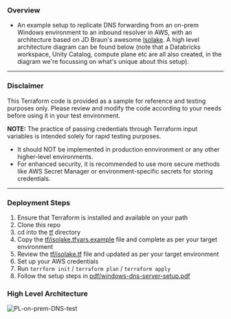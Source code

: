 ### Overview
- An example setup to replicate DNS forwarding from an on-prem Windows environment to an inbound resolver in AWS, with an architecture based on JD Braun's awesome [Isolake](https://github.com/JDBraun/isolake). A high level architecture diagram can be found below (note that a Databricks workspace, Unity Catalog, compute plane etc are all also created, in the diagram we're focussing on what's unique about this setup).

-----------
### Disclaimer
This Terraform code is provided as a sample for reference and testing purposes only. Please review and modify the code according to your needs before using it in your test environment.

**NOTE:** The practice of passing credentials through Terraform input variables is intended solely for rapid testing purposes. 
- It should NOT be implemented in production ennvironment or any other higher-level environments.
- For enhanced security, it is recommended to use more secure methods like AWS Secret Manager or environment-specific secrets for storing credentials.
-----------

### Deployment Steps

1. Ensure that Terraform is installed and available on your path
2. Clone this repo
3. cd into the [tf](tf/) directory
4. Copy the [tf/isolake.tfvars.example](tf/isolake.tfvars.example) file and complete as per your target environment
5. Review the [tf/isolake.tf](tf/isolake.tf) file and updated as per your target environment
6. Set up your AWS credentials
7. Run ``terrform init`` / ``terraform plan`` / ``terraform apply``
8. Follow the setup steps in [pdf/windows-dns-server-setup.pdf](pdf/windows-dns-server-setup.pdf)

### High Level Architecture

![PL-on-prem-DNS-test](https://github.com/andyweaves/databricks-privatelink-on-prem-dns-test/assets/43955924/2718aaf4-d241-4f6b-a3ee-2752af4df052)
